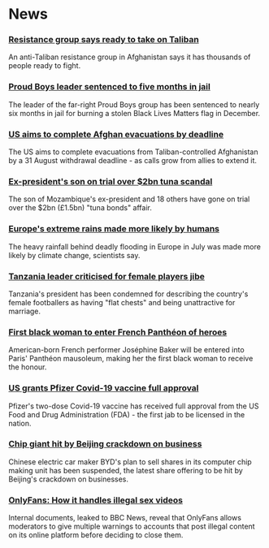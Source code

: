 # News
### [Resistance group says ready to take on Taliban](https://www.bbc.com/news/world-asia-58239156)
An anti-Taliban resistance group in Afghanistan says it has thousands of people ready to fight. 
### [Proud Boys leader sentenced to five months in jail](https://www.bbc.com/news/world-us-canada-58312254)
The leader of the far-right Proud Boys group has been sentenced to nearly six months in jail for burning a stolen Black Lives Matters flag in December.
### [US aims to complete Afghan evacuations by deadline](https://www.bbc.com/news/world-asia-58310905)
The US aims to complete evacuations from Taliban-controlled Afghanistan by a 31 August withdrawal deadline - as calls grow from allies to extend it.
### [Ex-president's son on trial over $2bn tuna scandal](https://www.bbc.com/news/world-africa-58304737)
The son of Mozambique's ex-president and 18 others have gone on trial over the $2bn (£1.5bn) "tuna bonds" affair.
### [Europe's extreme rains made more likely by humans](https://www.bbc.com/news/science-environment-58309900)
The heavy rainfall behind deadly flooding in Europe in July was made more likely by climate change, scientists say.
### [Tanzania leader criticised for female players jibe](https://www.bbc.com/news/world-africa-58306708)
Tanzania's president has been condemned for describing the country's female footballers as having "flat chests" and being unattractive for marriage.
### [First black woman to enter French Panthéon of heroes](https://www.bbc.com/news/world-europe-58303919)
American-born French performer Joséphine Baker will be entered into Paris' Panthéon mausoleum, making her the first black woman to receive the honour.
### [US grants Pfizer Covid-19 vaccine full approval](https://www.bbc.com/news/world-us-canada-58309254)
Pfizer's two-dose Covid-19 vaccine has received full approval from the US Food and Drug Administration (FDA) - the first jab to be licensed in the nation.
### [Chip giant hit by Beijing crackdown on business](https://www.bbc.com/news/business-58301603)
Chinese electric car maker BYD's plan to sell shares in its computer chip making unit has been suspended, the latest share offering to be hit by Beijing's crackdown on businesses.
### [OnlyFans: How it handles illegal sex videos](https://www.bbc.com/news/uk-58255865)
Internal documents, leaked to BBC News, reveal that OnlyFans allows moderators to give multiple warnings to accounts that post illegal content on its online platform before deciding to close them. 
